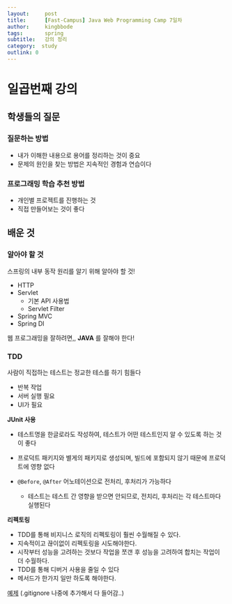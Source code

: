```yaml
---
layout:     post
title:      [Fast-Campus] Java Web Programming Camp 7일차
author:     kingbbode
tags:       spring
subtitle:   강의 정리
category:  study
outlink: 0
---
```


일곱번째 강의
==============

학생들의 질문
-------------

### 질문하는 방법

-	내가 이해한 내용으로 용어를 정리하는 것이 중요
-	문제의 원인을 찾는 방법은 지속적인 경험과 연습이다

### 프로그래밍 학습 추천 방법

-	개인별 프로젝트를 진행하는 것
-	직접 만들어보는 것이 좋다

배운 것
-------

### 알아야 할 것

스프링의 내부 동작 원리를 알기 위해 알아야 할 것!

-	HTTP
-	Servlet
	-	기본 API 사용법
	-	Servlet Filter
-	Spring MVC
-	Spring DI

웹 프로그래밍을 잘하려면,, **JAVA** 를 잘해야 한다!

### TDD

사람이 직접하는 테스트는 정교한 테스를 하기 힘들다

-	반복 작업
-	서버 실행 필요
-	UI가 필요

**JUnit 사용**

-	테스트명을 한글로라도 작성하여, 테스트가 어떤 테스트인지 알 수 있도록 하는 것이 좋다

-	프로덕트 패키지와 별게의 패키지로 생성되며, 빌드에 포함되지 않기 때문에 프로덕트에 영향 없다

-	`@Before`, `@After` 어노테이션으로 전처리, 후처리가 가능하다

	-	테스트는 테스트 간 영향을 받으면 안되므로, 전치리, 후처리는 각 테스트마다 실행된다

**리펙토링**

-	TDD를 통해 비지니스 로직의 리펙토링이 훨씬 수월해질 수 있다.
-	지속적이고 끊이없이 리펙토링을 시도해야한다.
-	시작부터 성능을 고려하는 것보다 작업을 쪼갠 후 성능을 고려하여 합치는 작업이 더 수월하다.
-	TDD를 통해 디버거 사용을 줄일 수 있다
-	메서드가 한가지 일만 하도록 해야한다.

[예제](https://github.com/kingbbode/tdd-jwp) (.gitignore 나중에 추가해서 다 들어감..)
